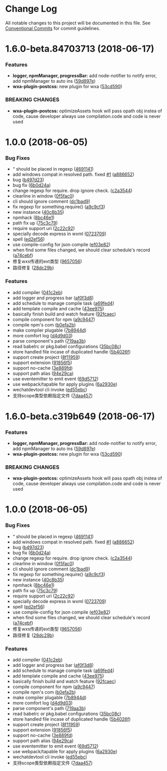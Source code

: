 # Change Log

All notable changes to this project will be documented in this file.
See [Conventional Commits](https://conventionalcommits.org) for commit guidelines.

<a name="1.6.0-beta.84703713"></a>
# 1.6.0-beta.84703713 (2018-06-17)


### Features

* **logger, npmManager, progressBar:** add node-notifier to notify error, add npmManager to auto ins ([59d897e](https://github.com/Genuifx/wxa-cli/commit/59d897e))
* **wxa-plugin-postcss:** new plugin for wxa ([53cd590](https://github.com/Genuifx/wxa-cli/commit/53cd590))


### BREAKING CHANGES

* **wxa-plugin-postcss:** optimizeAssets hook will pass opath obj instea of code, cause developer always use
compilation.code and code is never used



<a name="1.0.0"></a>
# 1.0.0 (2018-06-05)


### Bug Fixes

* “ should be placed in regexp ([4691141](https://github.com/Genuifx/wxa-cli/commit/4691141))
* add windows compat in resolved path. fixed [#1](https://github.com/Genuifx/wxa-cli/issues/1) ([a886652](https://github.com/Genuifx/wxa-cli/commit/a886652))
* bug ([b497d23](https://github.com/Genuifx/wxa-cli/commit/b497d23))
* bug fix ([6b0d24a](https://github.com/Genuifx/wxa-cli/commit/6b0d24a))
* change regexp for require. drop ignore check. ([c2a3544](https://github.com/Genuifx/wxa-cli/commit/c2a3544))
* clearline in window ([0f5fac0](https://github.com/Genuifx/wxa-cli/commit/0f5fac0))
* cli should ignore comment ([dc1bad9](https://github.com/Genuifx/wxa-cli/commit/dc1bad9))
* fix regexp for something.require() ([a9c9cf3](https://github.com/Genuifx/wxa-cli/commit/a9c9cf3))
* new instance ([40c8b35](https://github.com/Genuifx/wxa-cli/commit/40c8b35))
* npmhack ([8bc46e1](https://github.com/Genuifx/wxa-cli/commit/8bc46e1))
* path fix up ([75c3c79](https://github.com/Genuifx/wxa-cli/commit/75c3c79))
* require support uri ([2c22c92](https://github.com/Genuifx/wxa-cli/commit/2c22c92))
* specially decode express in wxml ([0723709](https://github.com/Genuifx/wxa-cli/commit/0723709))
* spell ([ed2ef56](https://github.com/Genuifx/wxa-cli/commit/ed2ef56))
* use compile-config for json compile ([ef03e82](https://github.com/Genuifx/wxa-cli/commit/ef03e82))
* when find some files changed, we should clear schedule's record ([a74cebf](https://github.com/Genuifx/wxa-cli/commit/a74cebf))
* 修复wxs传递的ext类型 ([9657056](https://github.com/Genuifx/wxa-cli/commit/9657056))
* 路径修复 ([28dc29b](https://github.com/Genuifx/wxa-cli/commit/28dc29b))


### Features

* add compiler ([041c2eb](https://github.com/Genuifx/wxa-cli/commit/041c2eb))
* add logger and progress bar ([af0f3d8](https://github.com/Genuifx/wxa-cli/commit/af0f3d8))
* add schedule to manage compile task ([a69fed4](https://github.com/Genuifx/wxa-cli/commit/a69fed4))
* add template compile and cache ([43ee975](https://github.com/Genuifx/wxa-cli/commit/43ee975))
* basically finish build and watch feature ([92fcaec](https://github.com/Genuifx/wxa-cli/commit/92fcaec))
* compile component for npm ([a9c9447](https://github.com/Genuifx/wxa-cli/commit/a9c9447))
* compile npm's com ([b0efa2b](https://github.com/Genuifx/wxa-cli/commit/b0efa2b))
* make compiler plugable ([7b8944d](https://github.com/Genuifx/wxa-cli/commit/7b8944d))
* more comfort log ([d4d9d03](https://github.com/Genuifx/wxa-cli/commit/d4d9d03))
* parse component's path ([719aa3b](https://github.com/Genuifx/wxa-cli/commit/719aa3b))
* read babelrc or pkg.babel configurations ([35bc08c](https://github.com/Genuifx/wxa-cli/commit/35bc08c))
* store handled file incase of duplicated handle ([5b4026f](https://github.com/Genuifx/wxa-cli/commit/5b4026f))
* support create project ([8f11959](https://github.com/Genuifx/wxa-cli/commit/8f11959))
* support extension ([91856f5](https://github.com/Genuifx/wxa-cli/commit/91856f5))
* support no-cache ([3e889fd](https://github.com/Genuifx/wxa-cli/commit/3e889fd))
* support path alias ([94e29ca](https://github.com/Genuifx/wxa-cli/commit/94e29ca))
* use eventemitter to emit event ([69d5712](https://github.com/Genuifx/wxa-cli/commit/69d5712))
* use webpack/tapable for apply plugins ([6a2930e](https://github.com/Genuifx/wxa-cli/commit/6a2930e))
* wechatdevtool cli invoke ([ed55ebc](https://github.com/Genuifx/wxa-cli/commit/ed55ebc))
* 支持scope类型依赖指定文件 ([7daa457](https://github.com/Genuifx/wxa-cli/commit/7daa457))




<a name="1.6.0-beta.c319b649"></a>
# 1.6.0-beta.c319b649 (2018-06-17)


### Features

* **logger, npmManager, progressBar:** add node-notifier to notify error, add npmManager to auto ins ([59d897e](https://github.com/Genuifx/wxa-cli/commit/59d897e))
* **wxa-plugin-postcss:** new plugin for wxa ([53cd590](https://github.com/Genuifx/wxa-cli/commit/53cd590))


### BREAKING CHANGES

* **wxa-plugin-postcss:** optimizeAssets hook will pass opath obj instea of code, cause developer always use
compilation.code and code is never used



<a name="1.0.0"></a>
# 1.0.0 (2018-06-05)


### Bug Fixes

* “ should be placed in regexp ([4691141](https://github.com/Genuifx/wxa-cli/commit/4691141))
* add windows compat in resolved path. fixed [#1](https://github.com/Genuifx/wxa-cli/issues/1) ([a886652](https://github.com/Genuifx/wxa-cli/commit/a886652))
* bug ([b497d23](https://github.com/Genuifx/wxa-cli/commit/b497d23))
* bug fix ([6b0d24a](https://github.com/Genuifx/wxa-cli/commit/6b0d24a))
* change regexp for require. drop ignore check. ([c2a3544](https://github.com/Genuifx/wxa-cli/commit/c2a3544))
* clearline in window ([0f5fac0](https://github.com/Genuifx/wxa-cli/commit/0f5fac0))
* cli should ignore comment ([dc1bad9](https://github.com/Genuifx/wxa-cli/commit/dc1bad9))
* fix regexp for something.require() ([a9c9cf3](https://github.com/Genuifx/wxa-cli/commit/a9c9cf3))
* new instance ([40c8b35](https://github.com/Genuifx/wxa-cli/commit/40c8b35))
* npmhack ([8bc46e1](https://github.com/Genuifx/wxa-cli/commit/8bc46e1))
* path fix up ([75c3c79](https://github.com/Genuifx/wxa-cli/commit/75c3c79))
* require support uri ([2c22c92](https://github.com/Genuifx/wxa-cli/commit/2c22c92))
* specially decode express in wxml ([0723709](https://github.com/Genuifx/wxa-cli/commit/0723709))
* spell ([ed2ef56](https://github.com/Genuifx/wxa-cli/commit/ed2ef56))
* use compile-config for json compile ([ef03e82](https://github.com/Genuifx/wxa-cli/commit/ef03e82))
* when find some files changed, we should clear schedule's record ([a74cebf](https://github.com/Genuifx/wxa-cli/commit/a74cebf))
* 修复wxs传递的ext类型 ([9657056](https://github.com/Genuifx/wxa-cli/commit/9657056))
* 路径修复 ([28dc29b](https://github.com/Genuifx/wxa-cli/commit/28dc29b))


### Features

* add compiler ([041c2eb](https://github.com/Genuifx/wxa-cli/commit/041c2eb))
* add logger and progress bar ([af0f3d8](https://github.com/Genuifx/wxa-cli/commit/af0f3d8))
* add schedule to manage compile task ([a69fed4](https://github.com/Genuifx/wxa-cli/commit/a69fed4))
* add template compile and cache ([43ee975](https://github.com/Genuifx/wxa-cli/commit/43ee975))
* basically finish build and watch feature ([92fcaec](https://github.com/Genuifx/wxa-cli/commit/92fcaec))
* compile component for npm ([a9c9447](https://github.com/Genuifx/wxa-cli/commit/a9c9447))
* compile npm's com ([b0efa2b](https://github.com/Genuifx/wxa-cli/commit/b0efa2b))
* make compiler plugable ([7b8944d](https://github.com/Genuifx/wxa-cli/commit/7b8944d))
* more comfort log ([d4d9d03](https://github.com/Genuifx/wxa-cli/commit/d4d9d03))
* parse component's path ([719aa3b](https://github.com/Genuifx/wxa-cli/commit/719aa3b))
* read babelrc or pkg.babel configurations ([35bc08c](https://github.com/Genuifx/wxa-cli/commit/35bc08c))
* store handled file incase of duplicated handle ([5b4026f](https://github.com/Genuifx/wxa-cli/commit/5b4026f))
* support create project ([8f11959](https://github.com/Genuifx/wxa-cli/commit/8f11959))
* support extension ([91856f5](https://github.com/Genuifx/wxa-cli/commit/91856f5))
* support no-cache ([3e889fd](https://github.com/Genuifx/wxa-cli/commit/3e889fd))
* support path alias ([94e29ca](https://github.com/Genuifx/wxa-cli/commit/94e29ca))
* use eventemitter to emit event ([69d5712](https://github.com/Genuifx/wxa-cli/commit/69d5712))
* use webpack/tapable for apply plugins ([6a2930e](https://github.com/Genuifx/wxa-cli/commit/6a2930e))
* wechatdevtool cli invoke ([ed55ebc](https://github.com/Genuifx/wxa-cli/commit/ed55ebc))
* 支持scope类型依赖指定文件 ([7daa457](https://github.com/Genuifx/wxa-cli/commit/7daa457))
